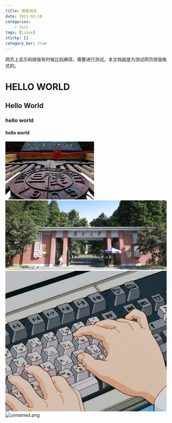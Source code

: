 ```yaml
---
title: 排版测试
date: 2023-03-18
categories: 
	- Test
tags: [Linux]
sticky: []
category_bar: true
---
```

网页上显示和排版有时候比较麻烦，需要进行测试。本文档就是为测试网页排版格式的。
# HELLO WORLD
## Hello World
### hello world
#### hello world

![](../../imgs/949a05a0-cbd4-4c49-999a-c1f4209afad1.png)
![](../../imgs/1fdf208a-f2ff-4bce-98cf-e60d2746f730%201.png)
![11.png](https://raw.githubusercontent.com/leiqichn/i/master/keyboard.jpg)
![unnamed.png](https://gitee.com/LeiQiCN/upload-img/raw/master/Image/unnamed.png)

